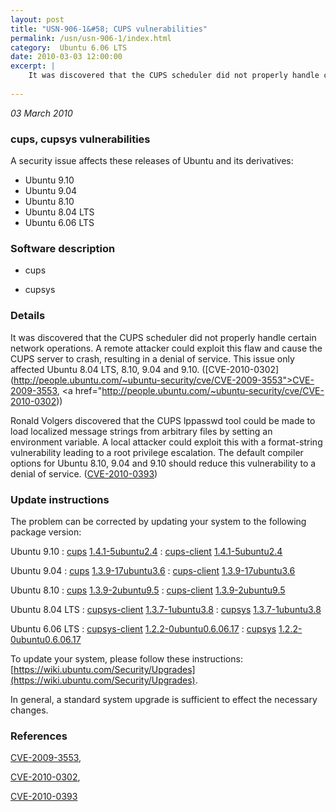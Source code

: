 ```yaml
---
layout: post
title: "USN-906-1&#58; CUPS vulnerabilities"
permalink: /usn/usn-906-1/index.html
category:  Ubuntu 6.06 LTS
date: 2010-03-03 12:00:00
excerpt: |
    It was discovered that the CUPS scheduler did not properly handle certain network operations. A remote attacker could exploit this flaw and cause the CUPS server to crash, resulting in a denial of service. This issue only affected Ubuntu 8.04 LTS, 8.10, 9.04 and 9.10. ([CVE-2010-0302](http://people.ubuntu.com/~ubuntu-security/cve/CVE-2009-3553">CVE-2009-3553</a>, <a href="http://people.ubuntu.com/~ubuntu-security/cve/CVE-2010-0302))
    
--- 
```

 
 

*03 March 2010*

### cups, cupsys vulnerabilities

A security issue affects these releases of Ubuntu and its derivatives:

* Ubuntu 9.10
* Ubuntu 9.04
* Ubuntu 8.10
* Ubuntu 8.04 LTS
* Ubuntu 6.06 LTS

### Software description

* cups 

* cupsys 

### Details

It was discovered that the CUPS scheduler did not properly handle certain network operations. A remote attacker could exploit this flaw and cause the CUPS server to crash, resulting in a denial of service. This issue only affected Ubuntu 8.04 LTS, 8.10, 9.04 and 9.10. ([CVE-2010-0302](http://people.ubuntu.com/~ubuntu-security/cve/CVE-2009-3553">CVE-2009-3553</a>, <a href="http://people.ubuntu.com/~ubuntu-security/cve/CVE-2010-0302))

Ronald Volgers discovered that the CUPS lppasswd tool could be made to load localized message strings from arbitrary files by setting an environment variable. A local attacker could exploit this with a format-string vulnerability leading to a root privilege escalation. The default compiler options for Ubuntu 8.10, 9.04 and 9.10 should reduce this vulnerability to a denial of service. ([CVE-2010-0393](http://people.ubuntu.com/~ubuntu-security/cve/CVE-2010-0393)) 

### Update instructions

The problem can be corrected by updating your system to the following package version:

Ubuntu 9.10
 : [cups](https://launchpad.net/ubuntu/+source/cups) <span> [1.4.1-5ubuntu2.4](https://launchpad.net/ubuntu/+source/cups/1.4.1-5ubuntu2.4) </span> 
 : [cups-client](https://launchpad.net/ubuntu/+source/cups) <span> [1.4.1-5ubuntu2.4](https://launchpad.net/ubuntu/+source/cups/1.4.1-5ubuntu2.4) </span> 

Ubuntu 9.04
 : [cups](https://launchpad.net/ubuntu/+source/cups) <span> [1.3.9-17ubuntu3.6](https://launchpad.net/ubuntu/+source/cups/1.3.9-17ubuntu3.6) </span> 
 : [cups-client](https://launchpad.net/ubuntu/+source/cups) <span> [1.3.9-17ubuntu3.6](https://launchpad.net/ubuntu/+source/cups/1.3.9-17ubuntu3.6) </span> 

Ubuntu 8.10
 : [cups](https://launchpad.net/ubuntu/+source/cups) <span> [1.3.9-2ubuntu9.5](https://launchpad.net/ubuntu/+source/cups/1.3.9-2ubuntu9.5) </span> 
 : [cups-client](https://launchpad.net/ubuntu/+source/cups) <span> [1.3.9-2ubuntu9.5](https://launchpad.net/ubuntu/+source/cups/1.3.9-2ubuntu9.5) </span> 

Ubuntu 8.04 LTS
 : [cupsys-client](https://launchpad.net/ubuntu/+source/cupsys) <span> [1.3.7-1ubuntu3.8](https://launchpad.net/ubuntu/+source/cupsys/1.3.7-1ubuntu3.8) </span> 
 : [cupsys](https://launchpad.net/ubuntu/+source/cupsys) <span> [1.3.7-1ubuntu3.8](https://launchpad.net/ubuntu/+source/cupsys/1.3.7-1ubuntu3.8) </span> 

Ubuntu 6.06 LTS
 : [cupsys-client](https://launchpad.net/ubuntu/+source/cupsys) <span> [1.2.2-0ubuntu0.6.06.17](https://launchpad.net/ubuntu/+source/cupsys/1.2.2-0ubuntu0.6.06.17) </span> 
 : [cupsys](https://launchpad.net/ubuntu/+source/cupsys) <span> [1.2.2-0ubuntu0.6.06.17](https://launchpad.net/ubuntu/+source/cupsys/1.2.2-0ubuntu0.6.06.17) </span> 

To update your system, please follow these instructions: [https://wiki.ubuntu.com/Security/Upgrades](https://wiki.ubuntu.com/Security/Upgrades).

In general, a standard system upgrade is sufficient to effect the necessary changes. 

### References

 
 [CVE-2009-3553](http://people.ubuntu.com/~ubuntu-security/cve/CVE-2009-3553), 

 [CVE-2010-0302](http://people.ubuntu.com/~ubuntu-security/cve/CVE-2010-0302), 

 [CVE-2010-0393](http://people.ubuntu.com/~ubuntu-security/cve/CVE-2010-0393)
 

